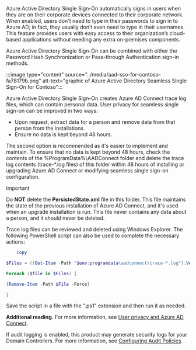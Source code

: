 Azure Active Directory Single Sign-On automatically signs in users when they are on their corporate devices connected to their corporate network. When enabled, users don't need to type in their passwords to sign in to Azure AD; in fact, they usually don’t even need to type in their usernames. This feature provides users with easy access to their organization’s cloud-based applications without needing any extra on-premises components.

Azure Active Directory Single Sign-On can be combined with either the Password Hash Synchronization or Pass-through Authentication sign-in methods.

:::image type="content" source="../media/aad-sso-for-contoso-fa78179b.png" alt-text="graphic of Azure Active Directory Seamless Single Sign-On for Contoso":::


Azure Active Directory Single Sign-On creates Azure AD Connect trace log files, which can contain personal data. User privacy for seamless single sign-on can be improved in two ways:

 -  Upon request, extract data for a person and remove data from that person from the installations.
 -  Ensure no data is kept beyond 48 hours.

The second option is recommended as it's easier to implement and maintain. To ensure that no data is kept beyond 48 hours, check the contents of the %ProgramData%\\AADConnect folder and delete the trace log contents (trace-\*.log files) of this folder within 48 hours of installing or upgrading Azure AD Connect or modifying seamless single sign-on configuration.

> [!IMPORTANT]
> Do **NOT** delete the **PersistedState.xml** file in this folder. This file maintains the state of the previous installation of Azure AD Connect, and it's used when an upgrade installation is run. This file never contains any data about a person, and it should never be deleted.

Trace log files can be reviewed and deleted using Windows Explorer. The following PowerShell script can also be used to complete the necessary actions:

```powershell
    Copy

$Files = ((Get-Item -Path "$env:programdata\aadconnect\trace-*.log").VersionInfo).FileName

Foreach ($file in $Files) {

{Remove-Item -Path $File -Force}

}
```

Save the script in a file with the ".ps1" extension and then run it as needed.

**Additional reading.** For more information, see [User privacy and Azure AD Connect](/azure/active-directory/connect/active-directory-aadconnect-gdpr?azure-portal=true).

If audit logging is enabled, this product may generate security logs for your Domain Controllers. For more information, see [Configuring Audit Policies](https://technet.microsoft.com/library/dd277403.aspx?azure-portal=true).
